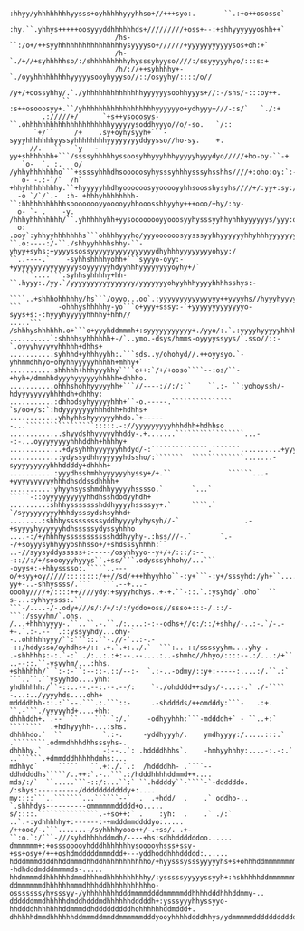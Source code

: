 ```
                          :hhyy/yhhhhhhhhyysss+oyhhhhhyyyhhso+//+++syo:.       ``.:+o++ososso`      
                          :hy.``.yhhys+++++oosyyyddhhhhhhds+/////////+oss+--:+shhyyyyyyoshh++`      
                          /hs-``:/o+/++syyhhhhhhhhhhhhhhhhysyyyyso+//////+yyyyyyyyyyysos+oh:+`      
                          /h-`./+//+syhhhhhso/:/shhhhhhhhhyhysssyhyyso////:/ssyyyyyhyo/:::s:+       
                          /h/://++syhhhhy+-`./oyyhhhhhhhhhyyyyysooyhyyyso//::/osyyhy/::::/o//       
                          /y+/+oossyhhy/.`./yhhhhhhhhhhhhhhyyyyyysoohhyyys+//:-/shs/-:::oy++.       
             ``          :s++osooosyy+.``/yhhhhhhhhhhhhhhhhhhyyyyyyo+ydhyyy+///-:s/`   `./:+        
        .://///+/      `+s++ysooosys-``.ohhhhhhhhhhhhhhhhhhhhhyyyyyysoddhyyyo//o/-so.   `/::        
      `+/``     /+    .sy+oyhysyyh+```-syyyhhhhhhhyyssyhhhhhhhhyyyyyyyyddyysso//ho-sy.    +.        
     //.   ``   `y   -yy+shhhhhhh+```/ssssyhhhhhyssoosyhhyyyhhhyyyyyhyyydyo/////+ho-oy-``-+         
   `o-  `. :.   o/  /yhhyhhhhhhho```+ssssyhhhdhsooooosyhysssyhhhysssyhsshhs////+:oho:oy:`:-         
   o- -.:-`/`  /h` +hhyhhhhhhhhy.``+hyyyyyhhdhyoooooosyyooooyyhhsoosshysyhs////+/:yy+:sy:/          
  -o `/`/`.-  :h- +hhhyhhhhhhhh-``:hhhhhhhhhhhsoooooooyyooooyyhhooosshhyyhy+++ooo/+hy/:hy-          
  o- `- .    -y. /hhhyhhhhhhhh/``.yhhhhhyhh+yysoooooooyyooosyyhysssyyhhyhhhyyyyyys/yyy:oy`          
  o:       .ooy`:yhhyyhhhhhhhs```ohhhhyyyho/yyyoooooosyysssyyhhyyyyyyhhyhhhyyyyyyysshyo:/           
``.o:----:/-``./shhyyhhhhshhy-``-yhyy+syhs:+yyyyssossyyyyyyyyyyyyyyyydhyhhhyyyyyyyyohyy:/           
``..----.`    -syhhshhhhyohh+```syyyo-oyy:-+yyyyyyyyyyyyyyyysoyyyyyyhdyyhhhyyyyyyyyoyhy+/`          
   ```....```.syhhsyhhhhy+hh-``.hyyy:./yy.`/yyyyyyyyyyyyyyyy/yyyyyyyohyyhhhyyyyhhhhsshys:-          
       ````..+shhhohhhhhy/hs```/oyyo...oo`.:yyyyyyyyyyyyyyy++yyyyhs//hyyyhyyyyyhhhhyohhy:/          
```         -ohhhyshhhhhy-yo```o+yyy+sssy:-`+yyyyyyyyyyyyyo-syys+s:-:hyyyhyyyyyhhhhy+hhh//          
.....```    /shhhyshhhhhh.o+```o+yyyhddmmmh+:syyyyyyyyyyy+./yyo/:.`.:yyyyhyyyyyhhhhy+dhho+          
..........`:shhhhsyhhhhhh+-/`..ymo.-dsys/hmms-oyyyyssyys/`.sso//::-`.oyyyhyyyyyhhhhh+dhhs+          
...........syhhhd+yhhhyyhh:.```sds..y/ohohyd//.++oyysyo.`-yhhmmdhhyo+ohyhhyyyyyhhhhh+mhhy+`         
...........shhhhh+hhhyyyhhy````o++:`/+/+ooso````--:os/``-+hyh+/dmmhhdyyyhyyyyyyhhhhh+dhhho.         
...........ohhhshohhyyyyyhh+```//----://:/:``    ``.:- ``:yohoyssh/-hdyyyyyyyyhhhhdh+dhhhy:         
...........:dhhodsyhyyyyyhhh+``-o.-----.```````````````  `s/oo+/s:`:hdyyyyyyyyhhhdhh+hdhhs+         
............yhhyhhshyyyyyyhhdo.`+------...`````````````````:::::.-://yyyyyyyyyhhhdhh+hdhhso         
.............shyydshhyyyyyhhddy-.+.......`````````````````...--:-...oyyyyyyyyhhhddhh+hhhhy+         
.............+dysyhhhyyyyyyhhdyd/-:``````````````.```````..........+yyyyyyyyyhhdddhh/dhhhy+         
............:ydyssydhhyyyyyyhdssho/:```````  `````````````.......-syyyyyyyyyhhhddddy+dhhhh+         
...........:yyydhsshmhhyyyyyyhyssy+/+.``              ``````...-+yyyyyyyyyyhhhdhsddssdhhhh+         
..........:yhyyhsysshmdhhyyyyyhsssso.`       `...`      `````-::oyyyyyyyyyyhhdhsshdodyyhdh+         
.........:shhhyssssssshddhyyyyhssssyy+.`     ````.`          `/syyyyyyyyyhhhdysssydshsyhhd+         
........:shhhysssssssssyddhyyyyhyhysyh//-`                .-+syyyyhyyyyyyhdhsssssydyssyhhho         
....-:/+yhhhhyssssssssssshddhyyhy-.:hss///-.`       `.--/+soyyysyhhyyyoshhsso+/+shdsssyhhhh:``      
..-//syysyddysssss+:-----/osyhhyyo--y+/+/:::/:---:://:/+/soooyyyhyyys``.+ss/```.odysssyhhohy/...``` 
-oyys+:-+hhysssso:.`````..---o/+syy+oy/////::::::::/++//sd/+++hhyyhho``-:y+```-:y+/sssyhd:/yh+``....
yy+-..-shhyssss/.```   ```.--+...-ooohy////+/::::++////ydy:+syyyhdhys..+-+.``-::.`.:ysyhdy`.oho`  ``
s-...:yhhyysss:.``      ```-/....-/-.ody+///s/:/+/:/:/yddo+oss//ssso+:::-/.::/-```:/ssyyhm/`.ohs.   
/...+hhhhyyyy-.``..``.-.``./:....:-:--odhs+//o:/::/+shhy/-..:-.`/-.-+-.`.:-.--``.::yssyyhdy...ohy-` 
-..ohhhhhyyy/``:```::.``-.//-`..:-.--::/hddysso/oyhdhs+/::-.+.`.+:../.`  ```:..-::/ssssyyhm....yhy-.
.-shhhhhs:-:.`-:` ./:..:.:+:--.--....:..-shmho//hhyo/::::--.:/...:/+``     ..--::.``-ysyyhm/...:hhs.
+shhhhhh/` `:-:-``:--::-.::/--:-  `.:-..-odmy/::y+:-----:....:/.``.:`      ```..``.``ysyyhdo....yhh:
yhdhhhhh:/``-::..--.--:.--.--/:    `-./ohdddd++sdys/-...:-.` ./-````         -...:../yyyyhds....ohh+
mddddhhh-::.:``--.```.:.```::-     .-shdddds/++omdddy:```-   .:+.          ``.-```./yyyyyhd+....+hh:
dhhhddh+.`.--` ``    ``` `:/.`    -odhyyhhh:```-mddddh+` - ``..+:`     ````````  .+hdhyyyhh-...:shs.
dhhhhdo.`  ``          `.:-.     -yddhyyyh/.    ymdhyyyy:/.....:::.`   .````````.odmmdhhhdhhsssyhs-.
dhhhhy.`               -:--..`: .hddddhhhs`.    -hmhyyhhhy:....-:.-:.` ..``````.+dmmdddhhhhhdmhs:...
mdhhyo`     `````   ``.+:./.`.:  /hddddhh- .````--ddhddddhs`````/..++:`.-..```.:/hdddhhhhddmmd++....
mds/:/`  ``.....```-::/:...``:` ``.hddddy``-````-`-ddddddo.     /:shys:----------/dddddddddddy+:....
my::::```..```````...``````--`  .  .+hdd/  .    .` oddho-..   `.shhhdys----------ommmmmmddddd+o.....
s/::::.```````````````.-+so++:` .    :yh:  .    .` ./:`  ..`.-:ydhhhhhy+:------:-+mdddmmddddyo:.....
/++ooo/-.```.......-/syhhhhyooo++/-.+ss/. .+-``:o.`:/```-///syhdhhhhddmdh/----+hs:sdhhddddddoo......
dmmmmmm+:+osssooooyhdddhhhhhhhysooooyhsss+ssy-+ss+osy+/+++oshdmdddddmmmddd+---yddhoddhhhddddd:......
hdddmmmddddhhddmmmdhhddhhhhhhhhhhho/+hyysssysssyyyyyhs+s+ohhhddmmmmmmmmdhhds--hdhdddmdddmmmmds-.....
hhdmmmmddhhhhhhdmmdhhhmdhhhhhhhhhhy/:ysssssyyyyyssyyh+:hshhhhhddmmmmmmmddddmysmmdyhhddddmmddmdd/....
ddmmmmmmdhhhhhhmmmdhhhddhhhhhhhhhhho-osssssssyhysssyy-/yhhhhhhhhdddmmmmddddmmmmmddhhhhdddhhhddmmy-..
ddddddmmdhhhhhdmddhdddmdhhhhhhdddddh+:ysssyyyhhyssyyo-hhddddhhhhhhhddmmmddhdddddddddhohhhhhhddmddd+.
dhhhhhdmmdhhhhhhddmmmddmmddmmmmmmdddyooyhhhhddddhhys/ydmmmmmdddddddddddhmddhddddhhhhhoohhhhhhhmddddh
```
